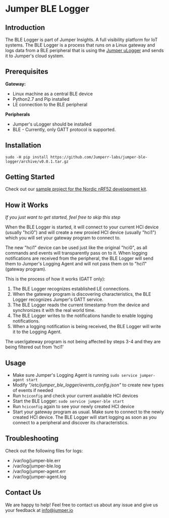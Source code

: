# Jumper BLE Logger
## Introduction
The BLE Logger is part of Jumper Insights. A full visibility platform for IoT systems.
The BLE Logger is a process that runs on a Linux gateway and logs data from a BLE peripheral that is using the [Jumper uLogger](https://github.com/Jumperr-labs/jumper-ulogger) and sends it to Jumper's cloud system.

## Prerequisites
**Gateway:**

- Linux machine as a central BLE device
- Python2.7 and Pip installed
- LE connection to the BLE peripheral

**Peripherals**

- Jumper's uLogger should be installed
- BLE - Currently, only GATT protocol is supported.

## Installation
`sudo -H pip install https://github.com/Jumperr-labs/jumper-ble-logger/archive/v0.0.1.tar.gz`

## Getting Started
Check out our [sample project for the Nordic nRF52 development kit](https://github.com/Jumperr-labs/jumper-ulogger/tree/master/samples/nrf52-ble-sample-project).

## How it Works
*If you just want to get started, feel free to skip this step*

When the BLE Logger is started, it will connect to your current HCI device (usually "hci0") and will create a new 
proxied HCI device (usually "hci1") which you will set your gateway program to connect to.

The new "hci1" device can be used just like the original "hci0", as all commands and events will transparently pass on to it.
When logging notifications are received from the peripheral, the BLE Logger will send them to Jumper's Logging Agent and will not pass them on to "hci1" (gateway program).

This is the process of how it works (GATT only):

1. The BLE Logger recognizes established LE connections.
2. When the gateway program is discovering characteristics, the BLE Logger recognizes Jumper's GATT service.
3. The BLE Logger reads the current timestamp from the device and synchronizes it with the real world time.
4. The BLE Logger writes to the notifications handle to enable logging notifications.
5. When a logging notification is being received, the BLE Logger will write it to the Logging Agent.

The user/gateway program is not being affected by steps 3-4 and they are being filtered out from 'hci1'

## Usage
- Make sure Jumper's Logging Agent is running
`sudo service jumper-agent start`
- Modify _"/etc/jumper_ble_logger/events_config.json"_ to create new types of events if needed
- Run `hciconfig` and check your current available HCI devices
- Start the BLE Logger: `sudo service jumper-ble start`
- Run `hciconfig` again to see your newly created HCI device
- Start your gateway program as usual. Make sure to connect to the newly created HCI device. The BLE Logger will start logging as soon as you connect to a peripheral and discover its characteristics.

## Troubleshooting
Check out the following files for logs:
- /var/log/jumper-ble.err
- /var/log/jumper-ble.log
- /var/log/jumper-agent.err
- /var/log/jumper-agent.log

## Contact Us
We are happy to help! Feel free to contact us about any issue and give us your feedback at [info@jumper.io](mailto:info@jumper.io)
